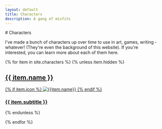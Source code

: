 ```yaml
---
layout: default
title: Characters
description: A gang of misfits
---
```

<link href="/assets/css/character.css" rel="stylesheet" type="text/css" />
# Characters

I've made a bunch of characters up over time to use in art, games, writing - whatever! (They're even the background of this website). If you're interested, you can learn more about each of them here.

<div class='card-container'>
{% for item in site.characters %}
{% unless item.hidden %}

<a href='{{ item.url }}'>
<div class='char-card' style='background-color:{{item.bgcolor}};'>
    <h2>{{ item.name }}</h2>
    {% if item.icon %}
    <img alt='{{item.name}}' src='{{item.icon}}'>
    {% endif %}
    <h3>{{ item.subtitle }}</h3>
</div>
</a>
{% endunless %}

{% endfor %}
</div>